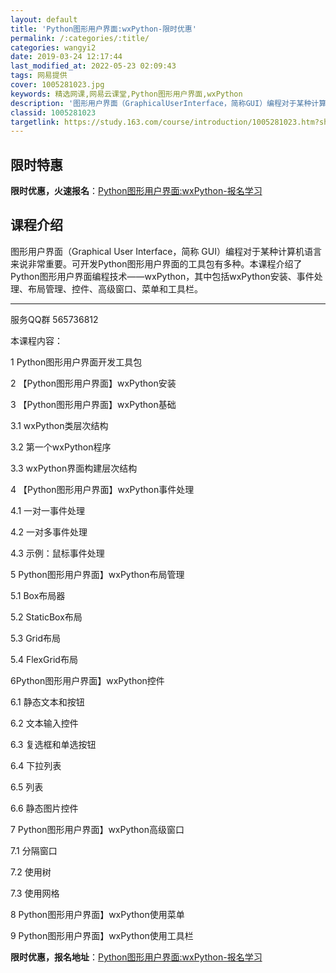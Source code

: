 ```yaml
---
layout: default
title: 'Python图形用户界面:wxPython-限时优惠'
permalink: /:categories/:title/
categories: wangyi2
date: 2019-03-24 12:17:44
last_modified_at: 2022-05-23 02:09:43
tags: 网易提供
cover: 1005281023.jpg
keywords: 精选网课,网易云课堂,Python图形用户界面,wxPython
description: '图形用户界面（GraphicalUserInterface，简称GUI）编程对于某种计算机语言来说非常重要。可开发Pyt'
classid: 1005281023
targetlink: https://study.163.com/course/introduction/1005281023.htm?share=1&shareId=1025206652&utm_campaign=share&utm_medium=iphoneShare&utm_source=&utm_u=1025206652
---
```


## 限时特惠

**限时优惠，火速报名**：[Python图形用户界面:wxPython-报名学习](https://study.163.com/course/introduction/1005281023.htm?share=1&shareId=1025206652&utm_campaign=share&utm_medium=iphoneShare&utm_source=&utm_u=1025206652)

## 课程介绍

图形用户界面（Graphical User Interface，简称 GUI）编程对于某种计算机语言来说非常重要。可开发Python图形用户界面的工具包有多种。本课程介绍了Python图形用户界面编程技术——wxPython，其中包括wxPython安装、事件处理、布局管理、控件、高级窗口、菜单和工具栏。

-------------------------------

服务QQ群 565736812

本课程内容：

1 Python图形用户界面开发工具包

2 【Python图形用户界面】wxPython安装

3 【Python图形用户界面】wxPython基础

3.1 wxPython类层次结构

3.2 第一个wxPython程序

3.3 wxPython界面构建层次结构

4 【Python图形用户界面】wxPython事件处理

4.1 一对一事件处理

4.2 一对多事件处理

4.3 示例：鼠标事件处理

5 Python图形用户界面】wxPython布局管理

5.1 Box布局器

5.2 StaticBox布局

5.3 Grid布局

5.4 FlexGrid布局

6Python图形用户界面】wxPython控件

6.1 静态文本和按钮

6.2 文本输入控件

6.3 复选框和单选按钮

6.4 下拉列表

6.5 列表

6.6 静态图片控件

7 Python图形用户界面】wxPython高级窗口

7.1 分隔窗口

7.2 使用树

7.3 使用网格

8 Python图形用户界面】wxPython使用菜单

9 Python图形用户界面】wxPython使用工具栏

**限时优惠，报名地址**：[Python图形用户界面:wxPython-报名学习](https://study.163.com/course/introduction/1005281023.htm?share=1&shareId=1025206652&utm_campaign=share&utm_medium=iphoneShare&utm_source=&utm_u=1025206652)

